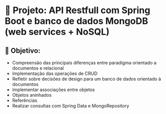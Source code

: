 # 🍃 Projeto: API Restfull com Spring Boot e banco de dados MongoDB (web services + NoSQL)

## 🏹 Objetivo:
<ul>
  <li> Compreensão das principais diferenças entre paradigma orientado a documentos e relacional
  <li>Implementação das operações de CRUD
  <li>Refletir sobre decisões de design para um banco de dados orientado à documentos
  <li>Implementar associações entre objetos
  <li>Objetos aninhados
  <li>Referências
  <li>Realizar consultas com Spring Data e MongoRepository
    </ul>
